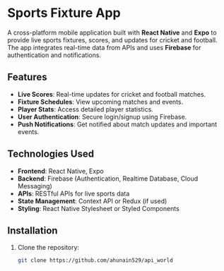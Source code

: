 # Sports Fixture App

A cross-platform mobile application built with **React Native** and **Expo** to provide live sports fixtures, scores, and updates for cricket and football. The app integrates real-time data from APIs and uses **Firebase** for authentication and notifications.

## Features
- **Live Scores**: Real-time updates for cricket and football matches.
- **Fixture Schedules**: View upcoming matches and events.
- **Player Stats**: Access detailed player statistics.
- **User Authentication**: Secure login/signup using Firebase.
- **Push Notifications**: Get notified about match updates and important events.

## Technologies Used
- **Frontend**: React Native, Expo
- **Backend**: Firebase (Authentication, Realtime Database, Cloud Messaging)
- **APIs**: RESTful APIs for live sports data
- **State Management**: Context API or Redux (if used)
- **Styling**: React Native Stylesheet or Styled Components

## Installation
1. Clone the repository:
   ```bash
   git clone https://github.com/ahunain529/api_world
